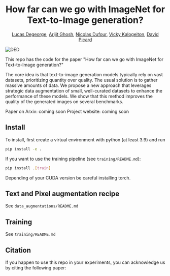 <div align="center">

# How far can we go with ImageNet for Text-to-Image generation?

<a href="https://lucasdegeorge.github.io/" >Lucas Degeorge</a>, <a href="https://arijit-hub.github.io/" >Arijit Ghosh</a>, <a href="https://nicolas-dufour.github.io/" >Nicolas Dufour</a>, <a href="https://vicky.kalogeiton.info/" >Vicky Kalogeiton</a>, <a href="https://davidpicard.github.io/" >David Picard</a>
</div>

![DED](/assets/teqser.png)

This repo has the code for the paper "How far can we go with ImageNet for Text-to-Image generation?"

The core idea is that text-to-image generation models typically rely on vast datasets, prioritizing quantity over quality. The usual solution is to gather massive amounts of data. We propose a new approach that leverages strategic data augmentation of small, well-curated datasets to enhance the performance of these models. We show that this method improves the quality of the generated images on several benchmarks.

Paper on Arxiv: coming soon
Project website: coming soon


## Install 

To install, first create a virtual environment with python (at least 3.9) and run 

```bash
pip install -e .
```

If you want to use the training pipeline (see `training/README.md`):

```bash
pip install .[train]
```

Depending of your CUDA version be careful installing torch.


## Text and Pixel augmentation recipe

See `data_augmentations/README.md`

## Training

See `training/README.md`

## Citation
If you happen to use this repo in your experiments, you can acknowledge us by citing the following paper:

```bibtex

```

